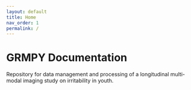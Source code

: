 ```yaml
---
layout: default
title: Home
nav_order: 1
permalink: /
---
```

# GRMPY Documentation

Repository for data management and processing of a longitudinal multi-modal imaging study on irritability in youth.